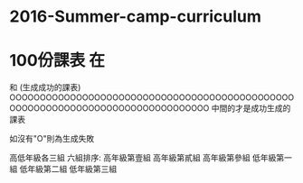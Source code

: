 # 2016-Summer-camp-curriculum

100份課表
在
================================================================================
和                           (生成成功的課表)
OOOOOOOOOOOOOOOOOOOOOOOOOOOOOOOOOOOOOOOOOOOOOOOOOOOOOOOOOOOOOOOOOOOOOOOOOOOOOOOO
中間的才是成功生成的課表

如沒有"O"則為生成失敗

高低年級各三組
六組排序:
高年級第壹組
高年級第貳組
高年級第參組
低年級第一組
低年級第二組
低年級第三組
